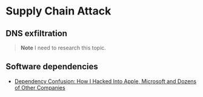 # Supply Chain Attack

## DNS exfiltration

> **Note**
> I need to research this topic.

## Software dependencies

* [Dependency Confusion: How I Hacked Into Apple, Microsoft and Dozens of Other Companies](https://medium.com/@alex.birsan/dependency-confusion-4a5d60fec610)
